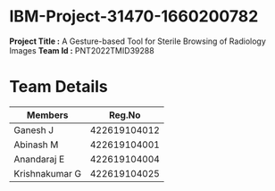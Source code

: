 # IBM-Project-31470-1660200782

**Project Title :** A Gesture-based Tool for Sterile Browsing of Radiology Images
**Team Id :** PNT2022TMID39288

# Team Details

Members | Reg.No
---------- | ----------
Ganesh J | 422619104012
Abinash M | 422619104001
Anandaraj E | 422619104004
Krishnakumar G | 422619104025